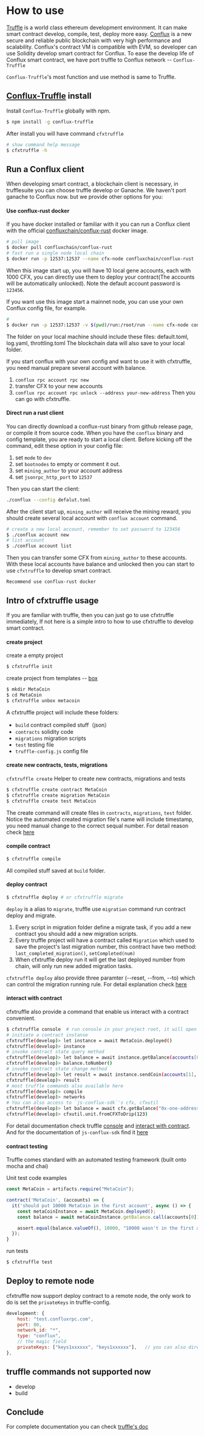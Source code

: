 How to use
===
[Truffle](https://www.trufflesuite.com/) is a world class ethereum development environment. 
It can make smart contract develop, compile, test, deploy more easy.
[Conflux](https://confluxnetwork.org/) is a new secure and reliable public blockchain with very high performance and scalability.
Conflux's contract VM is compatible with EVM, so developer can use Solidity develop smart contract for Conflux.
To ease the develop life of Conflux smart contract, we have port truffle to Conflux network -- `Conflux-Truffle`

`Conflux-Truffle`'s most function and use method is same to Truffle.

## [Conflux-Truffle](https://www.npmjs.com/package/conflux-truffle) install
Install `Conflux-Truffle` globally with npm.

```sh
$ npm install -g conflux-truffle
```
After install you will have command `cfxtruffle`

```sh
# show command help message
$ cfxtruffle -h
```

## Run a Conflux client
When developing smart contract, a blockchain client is necessary, in trufflesuite you can choose truffle develop or Ganache. We haven't port ganache to Conflux now. but we provide other options for you:

#### Use conflux-rust docker
If you have docker installed or familiar with it you can run a Conflux client with the official [confluxchain/conflux-rust](https://hub.docker.com/r/confluxchain/conflux-rust) docker image.

```sh
# pull image
$ docker pull confluxchain/conflux-rust
# fast run a single node local chain
$ docker run -p 12537:12537 --name cfx-node confluxchain/conflux-rust
```
When this image start up, you will have 10 local gene accounts, each with 1000 CFX, you can directly use them to deploy your contract(The accounts will be automatically unlocked).
Note the default account password is `123456`.

If you want use this image start a mainnet node, you can use your own Conflux config file, for example.
```sh
# 
$ docker run -p 12537:12537 -v $(pwd)/run:/root/run --name cfx-node confluxchain/conflux-rust
```
The folder on your local machine should include these files: default.toml, log.yaml, throttling.toml
The blockchain data will also save to your local folder.

If you start conflux with your own config and want to use it with cfxtruffle, you need manual prepare several account with balance.
1. `conflux rpc account rpc new`
2. transfer CFX to your new accounts
3. `conflux rpc account rpc unlock --address your-new-address`
Then you can go with cfxtruffle.


#### Direct run a rust client
You can directly download a conflux-rust binary from github release page, or compile it from source code.
When you have the `conflux` binary and config template, you are ready to start a local client. 
Before kicking off the command, edit these option in your config file:

1. set `mode` to `dev`
2. set `bootnodes` to empty or comment it out.
3. set `mining_author` to your account address
4. set `jsonrpc_http_port` to `12537`

Then you can start the client:

```sh
./conflux --config defalut.toml
```

After the client start up, `mining_author` will receive the mining reward, you should create several local account with `conflux account` command.

```sh
# create a new local account, remember to set password to 123456
$ ./conflux account new
# list account
$ ./conflux account list
```

Then you can transfer some CFX from `mining_author` to these accounts. With these local accounts have balance and unlocked then you can start to use `cfxtruffle` to develop smart contract.

```Recommend use conflux-rust docker```


## Intro of cfxtruffle usage 
If you are familiar with truffle, then you can just go to use cfxtruffle immediately,
If not here is a simple intro to how to use cfxtruffle to develop smart contract.

#### create project
create a empty project
```sh
$ cfxtruffle init 
```
create project from templates -- [box](https://www.trufflesuite.com/boxes)

```sh
$ mkdir MetaCoin
$ cd MetaCoin
$ cfxtruffle unbox metacoin
```

A cfxtruffle project will include these folders:

* `build` contract compiled stuff（json）
* `contracts` solidity code 
* `migrations` migration scripts 
* `test` testing file
* `truffle-config.js` config file

#### create new contracts, tests, migrations

`cfxtruffle create` Helper to create new contracts, migrations and tests

```sh
$ cfxtruffle create contract MetaCoin
$ cfxtruffle create migration MetaCoin
$ cfxtruffle create test MetaCoin
```
The create command will create files in `contracts`, `migrations`, `test` folder.
Notice the automated created migration file's name will include timestamp, you need manual change to the correct sequal number. For detail reason check [here](https://www.trufflesuite.com/docs/truffle/getting-started/running-migrations#migration-files)

#### compile contract

```sh
$ cfxtruffle compile
```
All compiled stuff saved at `build` folder.

#### deploy contract

```sh
$ cfxtruffle deploy # or cfxtruffle migrate
```
`deploy` is a alias to `migrate`, truffle use `migration` command run contract deploy and migrate.

1. Every script in migration folder define a migrate task, if you add a new contract you should add a new migration scripts.
2. Every truffle project will have a contract called `Migration` which used to save the project's last migration number, this contract have two method: `last_completed_migration()`, `setCompleted(num)`
3. When cfxtruffle deploy run it will get the last deployed number from chain, will only run new added migration tasks.

`cfxtruffle deploy` also provide three paramter (--reset, --from, --to) which can control the migration running rule. For detail explanation check [here](https://www.trufflesuite.com/docs/truffle/getting-started/running-migrations)

#### interact with contract

cfxtruffle also provide a command that enable us interact with a contract convenient.

```sh
$ cfxtruffle console  # run console in your project root, it will open a interactive console
# initiate a contract instanse
cfxtruffle(develop)> let instance = await MetaCoin.deployed()
cfxtruffle(develop)> instance
# invoke contract state query method
cfxtruffle(develop)> let balance = await instance.getBalance(accounts[0])
cfxtruffle(develop)> balance.toNumber()
# invoke contract state change method
cfxtruffle(develop)> let result = await instance.sendCoin(accounts[1], 10, {from: accounts[0]})
cfxtruffle(develop)> result
# most truffle commands also available here
cfxtruffle(develop)> compile
cfxtruffle(develop)> networks
# You can also access to `js-conflux-sdk`'s cfx, cfxutil
cfxtruffle(develop)> let balance = await cfx.getBalance("0x-one-address")
cfxtruffle(develop)> cfxutil.unit.fromCFXToDrip(123)
```

For detail documentation check truffle [console](https://www.trufflesuite.com/docs/truffle/getting-started/using-truffle-develop-and-the-console) and [interact with contract](https://www.trufflesuite.com/docs/truffle/getting-started/interacting-with-your-contracts).
And for the documentation of `js-conflux-sdk` find it [here](https://github.com/conflux-chain/js-conflux-sdk)

#### contract testing

Truffle comes standard with an automated testing framework (built onto mocha and chai)

Unit test code examples
```js
const MetaCoin = artifacts.require("MetaCoin");

contract('MetaCoin', (accounts) => {
  it('should put 10000 MetaCoin in the first account', async () => {
    const metaCoinInstance = await MetaCoin.deployed();
    const balance = await metaCoinInstance.getBalance.call(accounts[0]);

    assert.equal(balance.valueOf(), 10000, "10000 wasn't in the first account");
  });
}
```

run tests
```sh
$ cfxtruffle test
```

## Deploy to remote node
cfxtruffle now support deploy contract to a remote node, the only work to do is set the `privateKeys` in truffle-config.

```js
development: {
    host: "test.confluxrpc.com",
    port: 80,
    network_id: "*",
    type: "conflux",
    // the magic field
    privateKeys: ["keys1xxxxxx", "keys1xxxxxx"],   // you can also directly set one key here: privateKeys: "one key"
},
```

## truffle commands not supported now

* develop
* build

## Conclude
For complete documentation you can check [truffle's doc](https://www.trufflesuite.com/docs/truffle/overview)

